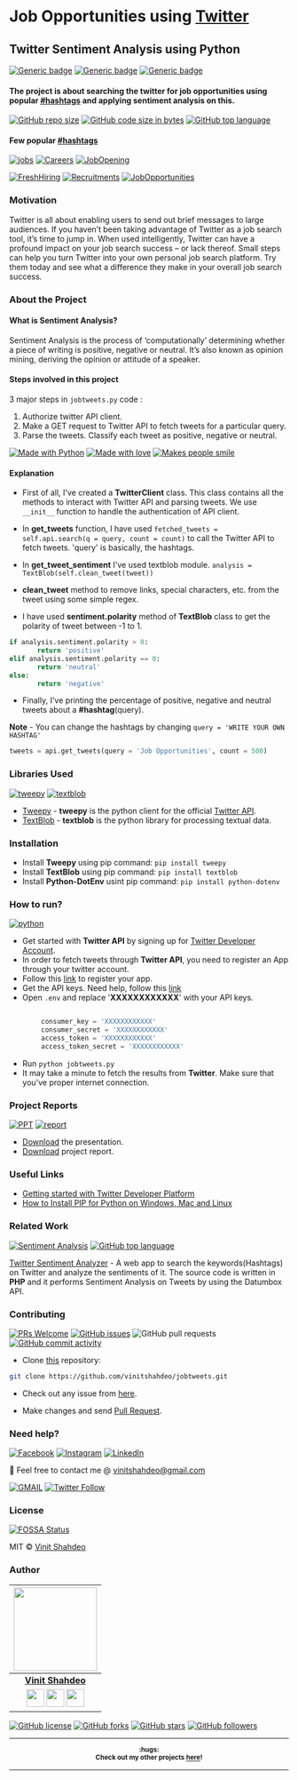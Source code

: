 # Job Opportunities using [Twitter](https://twitter.com/Vinit_Shahdeo)
## Twitter Sentiment Analysis using Python

[![Generic badge](https://img.shields.io/badge/Sentiment-Analysis-teal.svg?style=for-the-badge)](https://github.com/vinitshahdeo/jobtweets) 
[![Generic badge](https://img.shields.io/badge/Twitter-API-orange.svg?style=for-the-badge&logo=twitter&logoColor=white)](https://twitter.com/Vinit_Shahdeo) [![Generic badge](https://img.shields.io/badge/Job-Opportunities-blue.svg?style=for-the-badge)](https://github.com/vinitshahdeo/jobtweets/raw/master/report/REPORT.pdf) 

#### The project is about searching the twitter for job opportunities using popular [#hashtags](https://twitter.com/search?q=%23jobs&src=typd) and applying sentiment analysis on this.

[![GitHub repo size](https://img.shields.io/github/repo-size/vinitshahdeo/jobtweets.svg?logo=github&style=social)](https://github.com/vinitshahdeo/) [![GitHub code size in bytes](https://img.shields.io/github/languages/code-size/vinitshahdeo/jobtweets.svg?logo=git&style=social)](https://github.com/vinitshahdeo/) [![GitHub top language](https://img.shields.io/github/languages/top/vinitshahdeo/jobtweets.svg?logo=python&style=social)](https://github.com/vinitshahdeo/)

#### Few popular [#hashtags](https://twitter.com/Vinit_Shahdeo)

[![jobs](https://badgen.net/badge/%23/jobs?&scale=1.3)](https://vinitshahdeo.github.io/jobtweets/) [![Careers](https://badgen.net/badge/%23/careers?&scale=1.3)](https://vinitshahdeo.github.io/jobtweets/) [![JobOpening](https://badgen.net/badge/%23/JobOpening?&scale=1.3)](https://vinitshahdeo.github.io/jobtweets/) 

[![FreshHiring](https://badgen.net/badge/%23/FreshHiring?&scale=1.3)](https://vinitshahdeo.github.io/jobtweets/) [![Recruitments](https://badgen.net/badge/%23/Recruitments?&scale=1.3)](https://vinitshahdeo.github.io/jobtweets/) [![JobOpportunities](https://badgen.net/badge/%23/JobOpportunities?&scale=1.3)](https://vinitshahdeo.github.io/jobtweets/) 


### Motivation

Twitter is all about enabling users to send out brief messages to large audiences. If you haven’t been taking advantage of Twitter as a job search tool, it’s time to jump in. When used intelligently, Twitter can have a profound impact on your job search success – or lack thereof. Small steps can help you turn Twitter into your own personal job search platform. Try them today and see what a difference they make in your overall job search success.

### About the Project

#### What is Sentiment Analysis?

Sentiment Analysis is the process of ‘computationally’ determining whether a piece of writing is positive, negative or neutral. It’s also known as opinion mining, deriving the opinion or attitude of a speaker.

#### Steps involved in this project

3 major steps in `jobtweets.py` code :

1. Authorize twitter API client.
2. Make a GET request to Twitter API to fetch tweets for a particular query.
3. Parse the tweets. Classify each tweet as positive, negative or neutral.

[![Made with Python](https://forthebadge.com/images/badges/made-with-python.svg)](https://github.com/vinitshahdeo/jobtweets) [![Made with love](https://forthebadge.com/images/badges/built-with-love.svg)](https://github.com/vinitshahdeo) [![Makes people smile](https://forthebadge.com/images/badges/makes-people-smile.svg)](https://github.com/vinitshahdeo)
#### Explanation

- First of all, I've created a **TwitterClient** class. This class contains all the methods to interact with Twitter API and parsing tweets. We use `__init__` function to handle the authentication of API client.

- In **get_tweets** function, I have used `fetched_tweets = self.api.search(q = query, count = count)` to call the Twitter API to fetch tweets. 'query' is basically, the hashtags.

- In **get_tweet_sentiment** I've used textblob module. 
`analysis = TextBlob(self.clean_tweet(tweet))`

- **clean_tweet** method to remove links, special characters, etc. from the tweet using some simple regex.

- I have used **sentiment.polarity** method of **TextBlob** class to get the polarity of tweet between -1 to 1.

```python
if analysis.sentiment.polarity > 0:
       return 'positive'
elif analysis.sentiment.polarity == 0:
       return 'neutral'
else:
       return 'negative'
```
- Finally, I've printing the percentage of positive, negative and neutral tweets about a **#hashtag**(query).

**Note** - You can change the hashtags by changing `query = 'WRITE YOUR OWN HASHTAG'`

```python
tweets = api.get_tweets(query = 'Job Opportunities', count = 500)
```

### Libraries Used

[![tweepy](https://img.shields.io/badge/Python-Tweepy-blue.svg?style=flat&logo=python&logoColor=white)](http://docs.tweepy.org/en/v3.5.0/) [![textblob](https://img.shields.io/badge/Python-TextBlob-blue.svg?style=flat&logo=python&logoColor=white)](https://textblob.readthedocs.io/en/dev/)

- [Tweepy](http://docs.tweepy.org/en/v3.5.0/) - **tweepy** is the python client for the official [Twitter API](https://developer.twitter.com/en/docs).
- [TextBlob](https://textblob.readthedocs.io/en/dev/) - **textblob** is the python library for processing textual data.

### Installation

- Install **Tweepy** using pip command: `pip install tweepy`
- Install **TextBlob** using pip command: `pip install textblob`
- Install **Python-DotEnv** usint pip command: `pip install python-dotenv`

### How to run?

[![python](https://img.shields.io/badge/python-jobtweets.py-lightgrey.svg?logo=python&style=social)](https://github.com/vinitshahdeo/jobtweets/)

- Get started with **Twitter API** by signing up for [Twitter Developer Account](https://dev.twitter.com/apps).
- In order to fetch tweets through **Twitter API**, you need to register an App through your twitter account. 
- Follow this [link](https://apps.twitter.com/) to register your app.
- Get the API keys. Need help, follow this [link](https://themepacific.com/how-to-generate-api-key-consumer-token-access-key-for-twitter-oauth/994/)
- Open `.env` and replace '**XXXXXXXXXXXX**' with your API keys.

```python

        consumer_key = 'XXXXXXXXXXXX'
        consumer_secret = 'XXXXXXXXXXXX'
        access_token = 'XXXXXXXXXXXX'
        access_token_secret = 'XXXXXXXXXXXX'

```
- Run `python jobtweets.py`
- It may take a minute to fetch the results from **Twitter**. Make sure that you've proper internet connection.

### Project Reports

[![PPT](https://img.shields.io/static/v1.svg?label=Project&message=PPT&logo=microsoft-powerpoint&style=social)](https://github.com/vinitshahdeo/jobtweets/raw/master/report/presentation.pptx) [![report](https://img.shields.io/static/v1.svg?label=Project&message=Report&logo=microsoft-word&style=social)](https://github.com/vinitshahdeo/jobtweets/raw/master/report/REPORT.pdf)

- [Download](https://github.com/vinitshahdeo/jobtweets/raw/master/report/presentation.pptx) the presentation.
- [Download](https://github.com/vinitshahdeo/jobtweets/raw/master/report/REPORT.pdf) project report.

### Useful Links

 - [Getting started with Twitter Developer Platform](https://developer.twitter.com/en/docs/basics/getting-started)
 - [How to Install PIP for Python on Windows, Mac and Linux](https://www.makeuseof.com/tag/install-pip-for-python/)
 
### Related Work

[![Sentiment Analysis](https://img.shields.io/static/v1.svg?label=Sentiment&message=Analysis&color=lightgray&logo=twitter&style=social&colorA=critical)](https://github.com/vinitshahdeo/TwitterSentimentAnalysis/) [![GitHub top language](https://img.shields.io/github/languages/top/vinitshahdeo/TwitterSentimentAnalysis.svg?logo=php&style=social)](https://github.com/vinitshahdeo/)

[Twitter Sentiment Analyzer](https://vinitshahdeo.github.io/TwitterSentimentAnalysis/) - A web app to search the keywords(Hashtags) on Twitter and analyze the sentiments of it. The source code is written in **PHP** and it performs Sentiment Analysis on Tweets by using the Datumbox API.


### Contributing

[![PRs Welcome](https://img.shields.io/badge/PRs-welcome-brightgreen.svg?logo=github)](https://github.com/vinitshahdeo/jobtweets/pulls) [![GitHub issues](https://img.shields.io/github/issues/vinitshahdeo/jobtweets?logo=github)](https://github.com/vinitshahdeo/jobtweets/issues) ![GitHub pull requests](https://img.shields.io/github/issues-pr/vinitshahdeo/jobtweets?color=blue&logo=github) 
[![GitHub commit activity](https://img.shields.io/github/commit-activity/y/vinitshahdeo/jobtweets?logo=github)](https://github.com/vinitshahdeo/jobtweets/)

- Clone [this](https://github.com/vinitshahdeo/jobtweets/) repository: 

```bash
git clone https://github.com/vinitshahdeo/jobtweets.git
```

- Check out any issue from [here](https://github.com/vinitshahdeo/jobtweets/issues).

- Make changes and send [Pull Request](https://github.com/vinitshahdeo/jobtweets/pull).
 
### Need help?

[![Facebook](https://img.shields.io/static/v1.svg?label=follow&message=@vinit.shahdeo&color=9cf&logo=facebook&style=flat&logoColor=white&colorA=informational)](https://www.facebook.com/vinit.shahdeo)  [![Instagram](https://img.shields.io/static/v1.svg?label=follow&message=@vinitshahdeo&color=grey&logo=instagram&style=flat&logoColor=white&colorA=critical)](https://www.instagram.com/vinitshahdeo/) [![LinkedIn](https://img.shields.io/static/v1.svg?label=connect&message=@vinitshahdeo&color=success&logo=linkedin&style=flat&logoColor=white&colorA=blue)](https://www.linkedin.com/in/vinitshahdeo/)

:email: Feel free to contact me @ [vinitshahdeo@gmail.com](https://mail.google.com/mail/)

[![GMAIL](https://img.shields.io/static/v1.svg?label=send&message=vinitshahdeo@gmail.com&color=red&logo=gmail&style=social)](https://www.github.com/vinitshahdeo) [![Twitter Follow](https://img.shields.io/twitter/follow/Vinit_Shahdeo?style=social)](https://twitter.com/Vinit_Shahdeo)


### License

[![FOSSA Status](https://app.fossa.com/api/projects/git%2Bgithub.com%2Fvinitshahdeo%2Fjobtweets.svg?type=large)](https://app.fossa.com/projects/git%2Bgithub.com%2Fvinitshahdeo%2Fjobtweets?ref=badge_large)

MIT &copy; [Vinit Shahdeo](https://github.com/vinitshahdeo/jobtweets/blob/master/LICENSE)

### Author

|                                                                                         <a href="https://www.eatmy.news/2020/06/code-like-you-eat-i-mean-code-daily-as.html"><img src="https://raw.githubusercontent.com/vinitshahdeo/Water-Monitoring-System/master/assets/vinit-shahdeo.jpg" width="150px " height="150px" /></a>                                                                                         |
| :------------------------------------------------------------------------------------------------------------------------------------------------------------------------------------------------------------------------------------------------------------------------------------------------------------------------------------------: |
|                                                                                                                                        **[Vinit Shahdeo](https://fayz.in/stories/s/1522/0/?ckt_id=ZGL1ZGVk&title=story_of_vinit_shahdeo)**                                                                                                                                        |
| <a href="https://twitter.com/Vinit_Shahdeo"><img src="https://raw.githubusercontent.com/vinitshahdeo/Water-Monitoring-System/master/assets/twitter.png" width="32px" height="32px"></a> <a href="https://www.facebook.com/vinit.shahdeo"><img src="https://raw.githubusercontent.com/vinitshahdeo/Water-Monitoring-System/master/assets/facebook.png" width="32px" height="32px"></a> <a href="https://www.linkedin.com/in/vinitshahdeo/"><img src="https://raw.githubusercontent.com/vinitshahdeo/Water-Monitoring-System/master/assets/linkedin.png" width="32px" height="32px"></a> |


[![GitHub license](https://img.shields.io/github/license/vinitshahdeo/jobtweets.svg?style=social&logo=github)](https://github.com/vinitshahdeo/jobtweets/blob/master/LICENSE) 
[![GitHub forks](https://img.shields.io/github/forks/vinitshahdeo/jobtweets.svg?style=social)](https://github.com/vinitshahdeo/jobtweets/network) [![GitHub stars](https://img.shields.io/github/stars/vinitshahdeo/jobtweets.svg?style=social)](https://github.com/vinitshahdeo/jobtweets/stargazers) [![GitHub followers](https://img.shields.io/github/followers/vinitshahdeo.svg?label=Follow&style=social)](https://github.com/vinitshahdeo/)

------

<p align="center"><strong><sup>:hugs: <br>Check out my other projects <a href="./PROJECTS.md">here</a>!</sup></strong></p>

------

